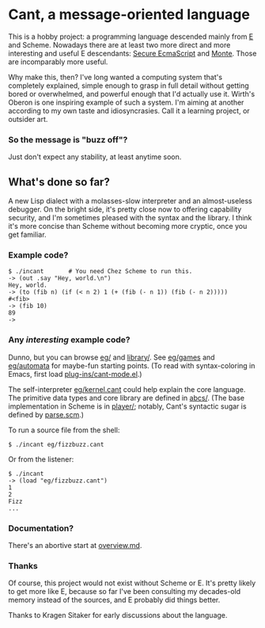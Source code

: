 # Cant, a message-oriented language

This is a hobby project: a programming language descended mainly from
[E](http://erights.org/) and Scheme. Nowadays there are at least two
more direct and more interesting and useful E descendants: [Secure
EcmaScript](https://github.com/Agoric/SES) and
[Monte](https://monte.readthedocs.io/en/latest/). Those are
incomparably more useful.

Why make this, then? I've long wanted a computing system that's
completely explained, simple enough to grasp in full detail without
getting bored or overwhelmed, and powerful enough that I'd actually
use it. Wirth's Oberon is one inspiring example of such a system. I'm
aiming at another according to my own taste and idiosyncrasies. Call
it a learning project, or outsider art.

### So the message is "buzz off"?

Just don't expect any stability, at least anytime soon.

## What's done so far?

A new Lisp dialect with a molasses-slow interpreter and an
almost-useless debugger. On the bright side, it's pretty close now to
offering capability security, and I'm sometimes pleased with the
syntax and the library. I think it's more concise than Scheme without
becoming more cryptic, once you get familiar.

### Example code?

```
$ ./incant       # You need Chez Scheme to run this.
-> (out .say "Hey, world.\n")
Hey, world.
-> (to (fib n) (if (< n 2) 1 (+ (fib (- n 1)) (fib (- n 2)))))
#<fib>
-> (fib 10)
89
-> 
```

### Any *interesting* example code?

Dunno, but you can browse
[eg/](https://github.com/darius/cant/tree/master/eg) and
[library/](https://github.com/darius/cant/tree/master/library). See
[eg/games](https://github.com/darius/cant/tree/master/eg/games) and
[eg/automata](https://github.com/darius/cant/tree/master/eg/automata)
for maybe-fun starting points. (To read with syntax-coloring in Emacs,
first load
[plug-ins/cant-mode.el](https://github.com/darius/cant/blob/master/plug-ins/cant-mode.el).)

The self-interpreter
[eg/kernel.cant](https://github.com/darius/cant/blob/master/eg/kernel.cant)
could help explain the core language. The primitive data types and
core library are defined in
[abcs/](https://github.com/darius/cant/tree/master/abcs). (The base
implementation in Scheme is in
[player/](https://github.com/darius/cant/blob/master/player); notably,
Cant's syntactic sugar is defined by
[parse.scm](https://github.com/darius/cant/blob/master/player/parse.scm).)

To run a source file from the shell:

```
$ ./incant eg/fizzbuzz.cant
```

Or from the listener:

```
$ ./incant
-> (load "eg/fizzbuzz.cant")
1
2
Fizz
...

```

### Documentation?

There's an abortive start at
[overview.md](https://github.com/darius/cant/blob/master/overview.md).

### Thanks

Of course, this project would not exist without Scheme or E. It's
pretty likely to get more like E, because so far I've been consulting
my decades-old memory instead of the sources, and E probably did
things better.

Thanks to Kragen Sitaker for early discussions about the language.
